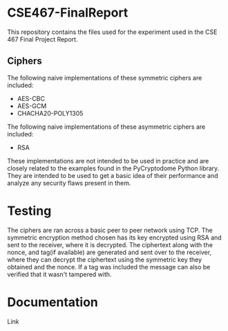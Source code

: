 # CSE467-FinalReport
This repository contains the files used for the experiment used in the CSE 467 Final Project Report.

## Ciphers
The following naive implementations of these symmetric ciphers are included:
* AES-CBC
* AES-GCM
* CHACHA20-POLY1305

The following naive implementations of these asymmetric ciphers are included:
* RSA

These implementations are not intended to be used in practice and are closely related to the examples found in the PyCryptodome Python library. They are intended to be used to get a basic idea of their performance and analyze any security flaws present in them.

# Testing
The ciphers are ran across a basic peer to peer network using TCP. The symmetric encryption method chosen has its key encrypted using RSA and sent to the receiver, where it is decrypted. The ciphertext along with the nonce, and tag(if available) are generated and sent over to the receiver, where they can decrypt the ciphertext using the symmetric key they obtained and the nonce. If a tag was included the message can also be verified that it wasn't tampered with.

# Documentation
Link
